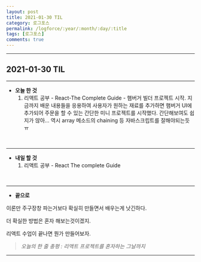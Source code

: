 ```yaml
---
layout: post
title: 2021-01-30 TIL
category: 로그포스
permalink: /logforce/:year/:month/:day/:title
tags: [로그포스]
comments: true
---
```


---

## 2021-01-30 TIL

---

- **오늘 한 것**
  1. 리액트 공부 - React-The Complete Guide - 햄버거 빌더 프로젝트 시작. 지금까지 배운 내용들을 응용하여 사용자가 원하는 재료를 추가하면 햄버거 UI에 추가되어 주문을 할 수 있는 간단한 미니 프로젝트를 시작했다. 간단해보여도 쉽지가 않아... 역시 array 메소드의 chaining 등 자바스크립트를 잘해야되는듯 ㅠ

<br>

---

- **내일 할 것**
  1. 리액트 공부 - React The complete Guide

<br>

---

- **끝으로**

이론만 주구장창 파는거보다 확실히 만들면서 배우는게 낫긴하다.

더 확실한 방법은 혼자 해보는것이겠지.

리액트 수업이 끝나면 뭔가 만들어보자.

> _오늘의 한 줄 총평 : 리액트 프로젝트를 혼자하는 그날까지_

---
